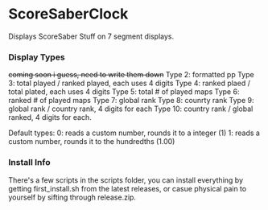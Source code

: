 # ScoreSaberClock
Displays ScoreSaber Stuff on 7 segment displays.

### Display Types
~~coming soon i guess, need to write them down~~
Type 2: formatted pp
Type 3: total played / ranked played, each uses 4 digits
Type 4: ranked plaed / total plated, each uses 4 digits
Type 5: total # of played maps
Type 6: ranked # of played maps
Type 7: global rank
Type 8: counrty rank
Type 9: global rank / country rank, 4 digits for each
Type 10: country rank / global ranked, 4 digits for each.

Default types:
0: reads a custom number, rounds it to a integer (1)
1: reads a custom number, rounds it to the hundredths (1.00)

### Install Info
There's a few scripts in the scripts folder, you can install everything by getting first_install.sh from the latest releases, or casue physical pain to yourself by sifting through release.zip.
